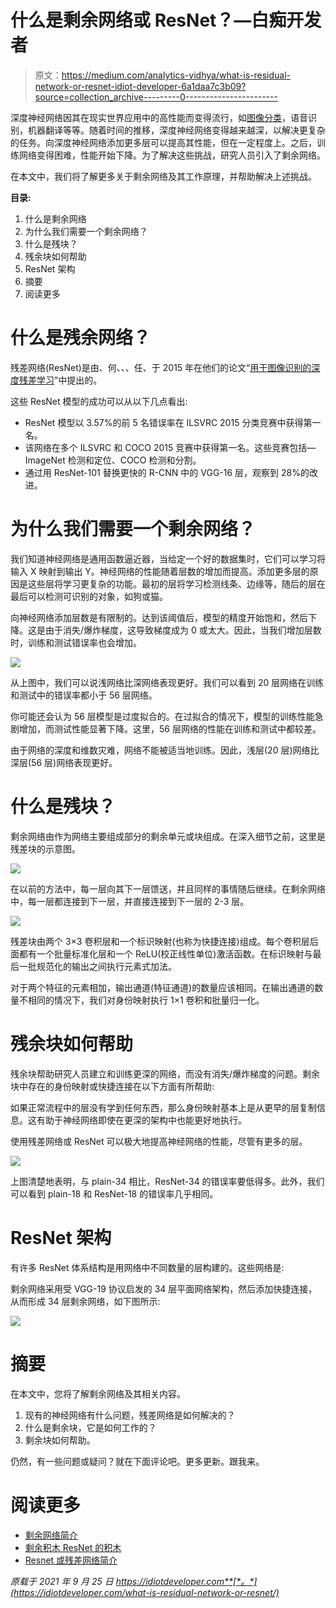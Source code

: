 # 什么是剩余网络或 ResNet？—白痴开发者

> 原文：<https://medium.com/analytics-vidhya/what-is-residual-network-or-resnet-idiot-developer-6a1daa7c3b09?source=collection_archive---------0----------------------->

深度神经网络因其在现实世界应用中的高性能而变得流行，如[图像分类](https://idiotdeveloper.com/dog-breed-classification-using-transfer-learning-in-tensorflow/)，语音识别，机器翻译等等。随着时间的推移，深度神经网络变得越来越深，以解决更复杂的任务。向深度神经网络添加更多层可以提高其性能，但在一定程度上。之后，训练网络变得困难，性能开始下降。为了解决这些挑战，研究人员引入了剩余网络。

在本文中，我们将了解更多关于剩余网络及其工作原理，并帮助解决上述挑战。

**目录:**

1.  什么是剩余网络
2.  为什么我们需要一个剩余网络？
3.  什么是残块？
4.  残余块如何帮助
5.  ResNet 架构
6.  摘要
7.  阅读更多

# 什么是残余网络？

残差网络(ResNet)是由、何、、、任、于 2015 年在他们的论文“[用于图像识别的深度残差学习](https://arxiv.org/pdf/1512.03385.pdf)”中提出的。

这些 ResNet 模型的成功可以从以下几点看出:

*   ResNet 模型以 3.57%的前 5 名错误率在 ILSVRC 2015 分类竞赛中获得第一名。
*   该网络在多个 ILSVRC 和 COCO 2015 竞赛中获得第一名。这些竞赛包括— ImageNet 检测和定位、COCO 检测和分割。
*   通过用 ResNet-101 替换更快的 R-CNN 中的 VGG-16 层，观察到 28%的改进。

# 为什么我们需要一个剩余网络？

我们知道神经网络是通用函数逼近器，当给定一个好的数据集时，它们可以学习将输入 X 映射到输出 Y。神经网络的性能随着层数的增加而提高。添加更多层的原因是这些层将学习更复杂的功能。最初的层将学习检测线条、边缘等，随后的层在最后可以检测可识别的对象，如狗或猫。

向神经网络添加层数是有限制的。达到该阈值后，模型的精度开始饱和，然后下降。这是由于消失/爆炸梯度，这导致梯度成为 0 或太大。因此，当我们增加层数时，训练和测试错误率也会增加。

![](img/1b9702c0525b5b858808515de2899557.png)

从上图中，我们可以说浅网络比深网络表现更好。我们可以看到 20 层网络在训练和测试中的错误率都小于 56 层网络。

你可能还会认为 56 层模型是过度拟合的。在过拟合的情况下，模型的训练性能急剧增加，而测试性能显著下降。这里，56 层网络的性能在训练和测试中都较差。

由于网络的深度和维数灾难，网络不能被适当地训练。因此，浅层(20 层)网络比深层(56 层)网络表现更好。

# 什么是残块？

剩余网络由作为网络主要组成部分的剩余单元或块组成。在深入细节之前，这里是残差块的示意图。

![](img/ae32c4a8e20d7be9440861a4164871ca.png)

在以前的方法中，每一层向其下一层馈送，并且同样的事情随后继续。在剩余网络中，每一层都连接到下一层，并直接连接到下一层的 2-3 层。

![](img/8e1c7dd55b4d21eb2a29c47294b7b497.png)

残差块由两个 3×3 卷积层和一个标识映射(也称为快捷连接)组成。每个卷积层后面都有一个批量标准化层和一个 ReLU(校正线性单位)激活函数。在标识映射与最后一批规范化的输出之间执行元素式加法。

对于两个特征的元素相加，输出通道(特征通道)的数量应该相同。在输出通道的数量不相同的情况下，我们对身份映射执行 1×1 卷积和批量归一化。

# 残余块如何帮助

残余块帮助研究人员建立和训练更深的网络，而没有消失/爆炸梯度的问题。剩余块中存在的身份映射或快捷连接在以下方面有所帮助:

如果正常流程中的层没有学到任何东西，那么身份映射基本上是从更早的层复制信息。这有助于神经网络即使在更深的架构中也能更好地执行。

使用残差网络或 ResNet 可以极大地提高神经网络的性能，尽管有更多的层。

![](img/d124af6eb371623f361cfe64129e7139.png)

上图清楚地表明，与 plain-34 相比，ResNet-34 的错误率要低得多。此外，我们可以看到 plain-18 和 ResNet-18 的错误率几乎相同。

# ResNet 架构

有许多 ResNet 体系结构是用网络中不同数量的层构建的。这些网络是:

剩余网络采用受 VGG-19 协议启发的 34 层平面网络架构，然后添加快捷连接，从而形成 34 层剩余网络，如下图所示:

![](img/f6954f72c392396b7214b2ccf6db81c4.png)

# 摘要

在本文中，您将了解剩余网络及其相关内容。

1.  现有的神经网络有什么问题，残差网络是如何解决的？
2.  什么是剩余块，它是如何工作的？
3.  剩余块如何帮助。

仍然，有一些问题或疑问？就在下面评论吧。更多更新。跟我来。

# 阅读更多

*   [剩余网络简介](https://www.geeksforgeeks.org/introduction-to-residual-networks/)
*   [剩余积木 ResNet 的积木](https://towardsdatascience.com/residual-blocks-building-blocks-of-resnet-fd90ca15d6ec)
*   [Resnet 或残差网络简介](https://www.mygreatlearning.com/blog/resnet/)

*原载于 2021 年 9 月 25 日 https://idiotdeveloper.com**[*。*](https://idiotdeveloper.com/what-is-residual-network-or-resnet/)*